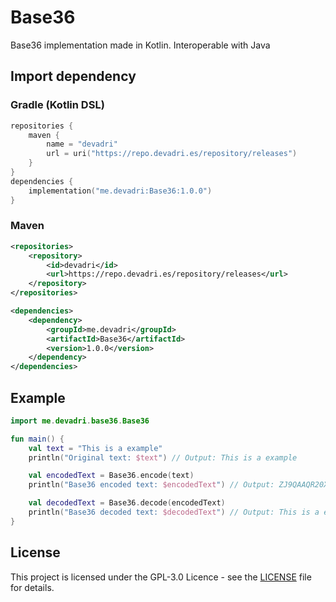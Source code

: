 # Base36

Base36 implementation made in Kotlin. Interoperable with Java

## Import dependency

### Gradle (Kotlin DSL)

```kotlin
repositories {
    maven {
        name = "devadri"
        url = uri("https://repo.devadri.es/repository/releases")
    }
}
dependencies {
    implementation("me.devadri:Base36:1.0.0")
} 
```

### Maven

```xml
<repositories>
    <repository>
        <id>devadri</id>
        <url>https://repo.devadri.es/repository/releases</url>
    </repository>
</repositories>

<dependencies>
    <dependency>
        <groupId>me.devadri</groupId>
        <artifactId>Base36</artifactId>
        <version>1.0.0</version>
    </dependency>
</dependencies>
```

## Example

```kotlin
import me.devadri.base36.Base36

fun main() {
    val text = "This is a example"
    println("Original text: $text") // Output: This is a example

    val encodedText = Base36.encode(text)
    println("Base36 encoded text: $encodedText") // Output: ZJ9QAAQR20XAHJC4HYWN5VY44L

    val decodedText = Base36.decode(encodedText)
    println("Base36 decoded text: $decodedText") // Output: This is a example
}
```

## License

This project is licensed under the GPL-3.0 Licence - see the [LICENSE](LICENSE) file for details.